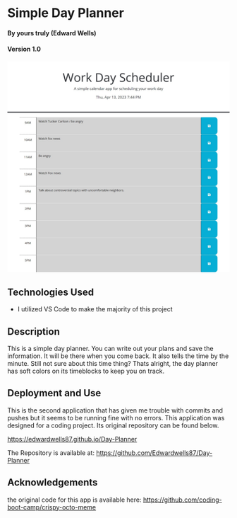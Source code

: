 # Simple Day Planner

#### By yours truly (Edward Wells)

#### Version 1.0

![Screenshot of project](/challenge%205%20screenshot.jpeg)

## Technologies Used

* I utilized VS Code to make the majority of this project

## Description
This is a simple day planner. You can write out your plans and save the information. It will be there when you come back. It also tells the time by the minute. Still not sure about this time thing? Thats alright, the day planner has soft colors on its timeblocks to keep you on track. 


## Deployment and Use

This is the second application that has given me trouble with commits and pushes but it seems to be running fine with no errors. This application was designed for a coding project. Its original repository can be found below.

https://edwardwells87.github.io/Day-Planner

The Repository is available at:
https://github.com/Edwardwells87/Day-Planner


## Acknowledgements
the original code for this app is available here: 
https://github.com/coding-boot-camp/crispy-octo-meme